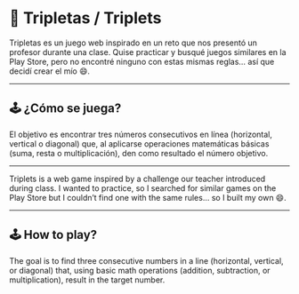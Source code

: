 # 🎯 Tripletas / Triplets

Tripletas es un juego web inspirado en un reto que nos presentó un profesor durante una clase. Quise practicar y busqué juegos similares en la Play Store, pero no encontré ninguno con estas mismas reglas… así que decidí crear el mío 😄.

---

## 🕹️ ¿Cómo se juega?

El objetivo es encontrar tres números consecutivos en línea (horizontal, vertical o diagonal) que, al aplicarse operaciones matemáticas básicas (suma, resta o multiplicación), den como resultado el número objetivo.

---

Triplets is a web game inspired by a challenge our teacher introduced during class. I wanted to practice, so I searched for similar games on the Play Store but I couldn’t find one with the same rules… so I built my own 😄.

---

## 🕹️ How to play?

The goal is to find three consecutive numbers in a line (horizontal, vertical, or diagonal) that, using basic math operations (addition, subtraction, or multiplication), result in the target number.
